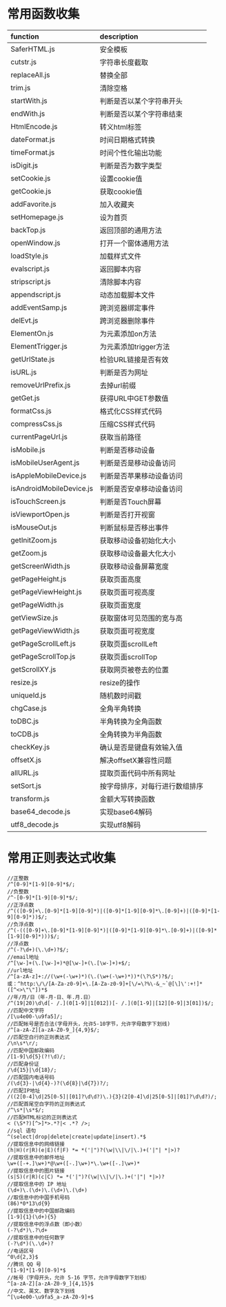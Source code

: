 # 常用函数收集

| function                      | description                             |
|:----------------------------- |:----------------------------------------|
| SaferHTML.js                  | 安全模板
| cutstr.js                     | 字符串长度截取    |
| replaceAll.js                 | 替换全部      |
| trim.js                       | 清除空格      |
| startWith.js                  | 判断是否以某个字符串开头      |
| endWith.js                    | 判断是否以某个字符串结束      |
| HtmlEncode.js                 | 转义html标签      |
| dateFormat.js                 | 时间日期格式转换      |
| timeFormat.js                 | 时间个性化输出功能      |
| isDigit.js                    | 判断是否为数字类型      |
| setCookie.js                  | 设置cookie值      |
| getCookie.js                  | 获取cookie值      |
| addFavorite.js                | 加入收藏夹      |
| setHomepage.js                | 设为首页      |
| backTop.js                    | 返回顶部的通用方法      |
| openWindow.js                 | 打开一个窗体通用方法      |
| loadStyle.js                  | 加载样式文件      |
| evalscript.js                 | 返回脚本内容      |
| stripscript.js                | 清除脚本内容      |
| appendscript.js               | 动态加载脚本文件      |
| addEventSamp.js               | 跨浏览器绑定事件      |
| delEvt.js                     | 跨浏览器删除事件      |
| ElementOn.js                  | 为元素添加on方法      |
| ElementTrigger.js             | 为元素添加trigger方法      |
| getUrlState.js                | 检验URL链接是否有效      |
| isURL.js                      | 判断是否为网址      |
| removeUrlPrefix.js            | 去掉url前缀      |
| getGet.js                     | 获得URL中GET参数值      |
| formatCss.js                  | 格式化CSS样式代码      |
| compressCss.js                | 压缩CSS样式代码      |
| currentPageUrl.js             | 获取当前路径      |
| isMobile.js                   | 判断是否移动设备      |
| isMobileUserAgent.js          | 判断是否是移动设备访问      |
| isAppleMobileDevice.js        | 判断是否苹果移动设备访问      |
| isAndroidMobileDevice.js      | 判断是否安卓移动设备访问      |
| isTouchScreen.js              | 判断是否Touch屏幕      |
| isViewportOpen.js             | 判断是否打开视窗      |
| isMouseOut.js                 | 判断鼠标是否移出事件      |
| getInitZoom.js                | 获取移动设备初始化大小      |
| getZoom.js                    | 获取移动设备最大化大小      |
| getScreenWidth.js             | 获取移动设备屏幕宽度      |
| getPageHeight.js              | 获取页面高度      |
| getPageViewHeight.js          | 获取页面可视高度      |
| getPageWidth.js               | 获取页面宽度      |
| getViewSize.js                | 获取窗体可见范围的宽与高      |
| getPageViewWidth.js           | 获取页面可视宽度      |
| getPageScrollLeft.js          | 获取页面scrollLeft      |
| getPageScrollTop.js           | 获取页面scrollTop      |
| getScrollXY.js                | 获取网页被卷去的位置      |
| resize.js                     | resize的操作      |
| uniqueId.js                   | 随机数时间戳      |
| chgCase.js                    | 全角半角转换      |
| toDBC.js                      | 半角转换为全角函数      |
| toCDB.js                      | 全角转换为半角函数      |
| checkKey.js                   | 确认是否是键盘有效输入值      |
| offsetX.js                    | 解决offsetX兼容性问题      |
| allURL.js                     | 提取页面代码中所有网址      |
| setSort.js                    | 按字母排序，对每行进行数组排序      |
| transform.js                  | 金额大写转换函数      |
| base64_decode.js              | 实现base64解码      |
| utf8_decode.js                | 实现utf8解码      |

# 常用正则表达式收集

```
//正整数
/^[0-9]*[1-9][0-9]*$/;
//负整数
/^-[0-9]*[1-9][0-9]*$/;
//正浮点数
/^(([0-9]+\.[0-9]*[1-9][0-9]*)|([0-9]*[1-9][0-9]*\.[0-9]+)|([0-9]*[1-9][0-9]*))$/;   
//负浮点数
/^(-(([0-9]+\.[0-9]*[1-9][0-9]*)|([0-9]*[1-9][0-9]*\.[0-9]+)|([0-9]*[1-9][0-9]*)))$/;  
//浮点数
/^(-?\d+)(\.\d+)?$/;
//email地址
/^[\w-]+(\.[\w-]+)*@[\w-]+(\.[\w-]+)+$/;
//url地址
/^[a-zA-z]+://(\w+(-\w+)*)(\.(\w+(-\w+)*))*(\?\S*)?$/;
或：^http:\/\/[A-Za-z0-9]+\.[A-Za-z0-9]+[\/=\?%\-&_~`@[\]\':+!]*([^<>\"\"])*$ 
//年/月/日（年-月-日、年.月.日）
/^(19|20)\d\d[- /.](0[1-9]|1[012])[- /.](0[1-9]|[12][0-9]|3[01])$/;
//匹配中文字符
/[\u4e00-\u9fa5]/;
//匹配帐号是否合法(字母开头，允许5-10字节，允许字母数字下划线)
/^[a-zA-Z][a-zA-Z0-9_]{4,9}$/;
//匹配空白行的正则表达式
/\n\s*\r/;
//匹配中国邮政编码
/[1-9]\d{5}(?!\d)/;
//匹配身份证
/\d{15}|\d{18}/;
//匹配国内电话号码
/(\d{3}-|\d{4}-)?(\d{8}|\d{7})?/;
//匹配IP地址
/((2[0-4]\d|25[0-5]|[01]?\d\d?)\.){3}(2[0-4]\d|25[0-5]|[01]?\d\d?)/;
//匹配首尾空白字符的正则表达式
/^\s*|\s*$/;
//匹配HTML标记的正则表达式
< (\S*?)[^>]*>.*?|< .*? />;
//sql 语句
^(select|drop|delete|create|update|insert).*$
//提取信息中的网络链接
(h|H)(r|R)(e|E)(f|F) *= *('|")?(\w|\\|\/|\.)+('|"| *|>)? 
//提取信息中的邮件地址
\w+([-+.]\w+)*@\w+([-.]\w+)*\.\w+([-.]\w+)* 
//提取信息中的图片链接
(s|S)(r|R)(c|C) *= *('|")?(\w|\\|\/|\.)+('|"| *|>)? 
//提取信息中的 IP 地址
(\d+)\.(\d+)\.(\d+)\.(\d+)
//取信息中的中国手机号码
(86)*0*13\d{9} 
//提取信息中的中国邮政编码
[1-9]{1}(\d+){5} 
//提取信息中的浮点数（即小数）
(-?\d*)\.?\d+ 
//提取信息中的任何数字
(-?\d*)(\.\d+)?
//电话区号
^0\d{2,3}$
//腾讯 QQ 号
^[1-9]*[1-9][0-9]*$ 
//帐号（字母开头，允许 5-16 字节，允许字母数字下划线）
^[a-zA-Z][a-zA-Z0-9_]{4,15}$ 
//中文、英文、数字及下划线
^[\u4e00-\u9fa5_a-zA-Z0-9]+$
```
